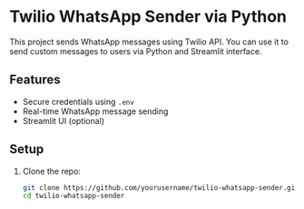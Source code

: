 # Twilio WhatsApp Sender via Python

This project sends WhatsApp messages using Twilio API. You can use it to send custom messages to users via Python and Streamlit interface.

## Features
- Secure credentials using `.env`
- Real-time WhatsApp message sending
- Streamlit UI (optional)

## Setup

1. Clone the repo:
   ```bash
   git clone https://github.com/yourusername/twilio-whatsapp-sender.git
   cd twilio-whatsapp-sender
